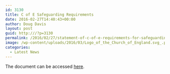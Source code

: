 ```yaml
---
id: 3130
title: C of E Safeguarding Requirements
date: 2016-02-27T14:40:43+00:00
author: Doug Davis
layout: post
guid: http:///?p=3130
permalink: /2016/02/27/statement-of-c-of-e-requirements-for-safeguarding/
image: /wp-content/uploads/2016/03/Logo_of_the_Church_of_England.svg_.png
categories:
  - Latest News
---
```

The document can be accessed <a href="https://cccbr.org.uk/wp-content/uploads/2016/03/statement-of-cofe-requirements-for-safeguarding-1.pdf" target="_blank">here</a>.
